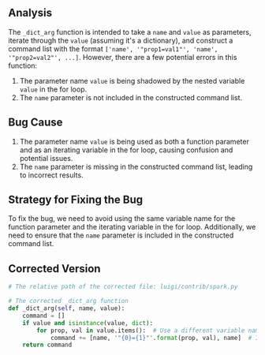 ## Analysis
The `_dict_arg` function is intended to take a `name` and `value` as parameters, iterate through the `value` (assuming it's a dictionary), and construct a command list with the format `['name', '"prop1=val1"', 'name', '"prop2=val2"', ...]`. However, there are a few potential errors in this function:
1. The parameter name `value` is being shadowed by the nested variable `value` in the for loop.
2. The `name` parameter is not included in the constructed command list.

## Bug Cause
1. The parameter name `value` is being used as both a function parameter and as an iterating variable in the for loop, causing confusion and potential issues.
2. The `name` parameter is missing in the constructed command list, leading to incorrect results.

## Strategy for Fixing the Bug
To fix the bug, we need to avoid using the same variable name for the function parameter and the iterating variable in the for loop. Additionally, we need to ensure that the `name` parameter is included in the constructed command list.

## Corrected Version
```python
# The relative path of the corrected file: luigi/contrib/spark.py

# The corrected _dict_arg function
def _dict_arg(self, name, value):
    command = []
    if value and isinstance(value, dict):
        for prop, val in value.items():  # Use a different variable name for the iterating variable
            command += [name, '"{0}={1}"'.format(prop, val), name]  # Include the name in the command list
    return command
```